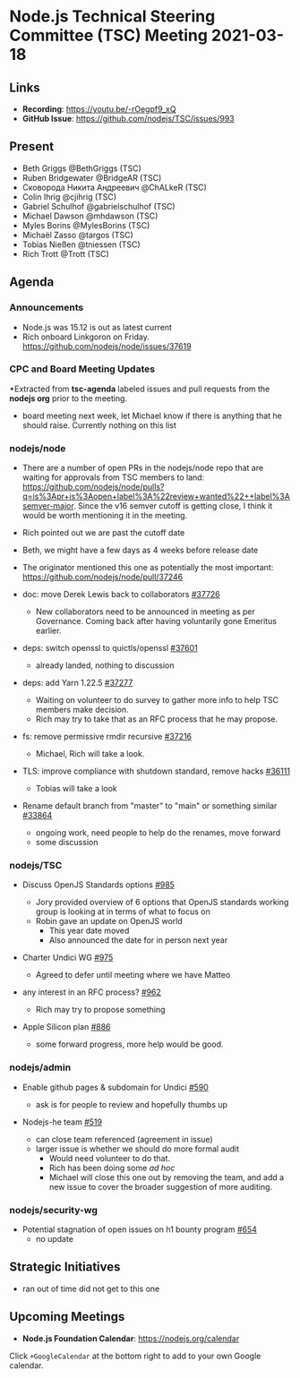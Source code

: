 # Node.js Technical Steering Committee (TSC) Meeting 2021-03-18

## Links

* **Recording**: <https://youtu.be/-rOegpf9_xQ>
* **GitHub Issue**: <https://github.com/nodejs/TSC/issues/993>

## Present

* Beth Griggs @BethGriggs (TSC)
* Ruben Bridgewater @BridgeAR (TSC)
* Сковорода Никита Андреевич @ChALkeR (TSC)
* Colin Ihrig @cjihrig (TSC)
* Gabriel Schulhof @gabrielschulhof (TSC)
* Michael Dawson @mhdawson (TSC)
* Myles Borins @MylesBorins (TSC)
* Michaël Zasso @targos (TSC)
* Tobias Nießen @tniessen (TSC)
* Rich Trott @Trott (TSC)

## Agenda

### Announcements

* Node.js was 15.12 is out as latest current
* Rich onboard Linkgoron on Friday. <https://github.com/nodejs/node/issues/37619>

### CPC and Board Meeting Updates

*Extracted from **tsc-agenda** labeled issues and pull requests from the **nodejs org** prior to the meeting.

* board meeting next week, let Michael know if there is anything that he should raise. Currently
  nothing on this list

### nodejs/node

* There are a number of open PRs in the nodejs/node repo that are waiting for approvals from TSC members to land: <https://github.com/nodejs/node/pulls?q=is%3Apr+is%3Aopen+label%3A%22review+wanted%22++label%3Asemver-major>. Since the v16 semver cutoff is getting close, I think it would be worth mentioning it in the meeting.
* Rich pointed out we are past the cutoff date
* Beth, we might have a few days as 4 weeks before release date
* The originator mentioned this one as potentially the most important: <https://github.com/nodejs/node/pull/37246>

* doc: move Derek Lewis back to collaborators [#37726](https://github.com/nodejs/node/pull/37726)
  * New collaborators need to be announced in meeting as per Governance. Coming back after
    having voluntarily gone Emeritus earlier.

* deps: switch openssl to quictls/openssl [#37601](https://github.com/nodejs/node/pull/37601)
  * already landed, nothing to discussion

* deps: add Yarn 1.22.5 [#37277](https://github.com/nodejs/node/pull/37277)
  * Waiting on volunteer to do survey to gather more info to help TSC members make decision.
  * Rich may try to take that as an RFC process that he may propose.

* fs: remove permissive rmdir recursive [#37216](https://github.com/nodejs/node/pull/37216)
  * Michael, Rich will take a look.

* TLS: improve compliance with shutdown standard, remove hacks [#36111](https://github.com/nodejs/node/pull/36111)
  * Tobias will take a look

* Rename default branch from "master" to "main" or something similar [#33864](https://github.com/nodejs/node/issues/33864)
  * ongoing work, need people to help do the renames, move forward
  * some discussion

### nodejs/TSC

* Discuss OpenJS Standards options [#985](https://github.com/nodejs/TSC/issues/985)
  * Jory provided overview of 6 options that OpenJS standards working group is looking at in
    terms of what to focus on
  * Robin gave an update on OpenJS world
    * This year date moved
    * Also announced the date for in person next year

* Charter Undici WG [#975](https://github.com/nodejs/TSC/pull/975)
  * Agreed to defer until meeting where we have Matteo

* any interest in an RFC process? [#962](https://github.com/nodejs/TSC/issues/962)
  * Rich may try to propose something

* Apple Silicon plan [#886](https://github.com/nodejs/TSC/issues/886)
  * some forward progress, more help would be good.

### nodejs/admin

* Enable github pages & subdomain for Undici [#590](https://github.com/nodejs/admin/issues/590)
  * ask is for people to review and hopefully thumbs up

* Nodejs-he team [#519](https://github.com/nodejs/admin/issues/519)
  * can close team referenced (agreement in issue)
  * larger issue is whether we should do more formal audit
    * Would need volunteer to do that.
    * Rich has been doing some _ad hoc_
    * Michael will close this one out by removing the team, and add a new issue to cover the
      broader suggestion of more auditing.

### nodejs/security-wg

* Potential stagnation of open issues on h1 bounty program [#654](https://github.com/nodejs/security-wg/issues/654)
  * no update

## Strategic Initiatives

* ran out of time did not get to this one

## Upcoming Meetings

* **Node.js Foundation Calendar**: <https://nodejs.org/calendar>

Click `+GoogleCalendar` at the bottom right to add to your own Google calendar.
